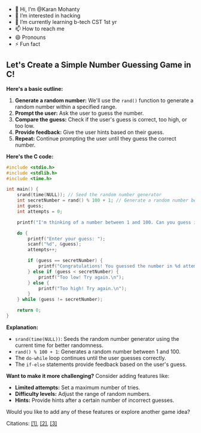 - 👋 Hi, I’m @Karan Mohanty
- 👀 I’m interested in hacking 
- 🌱 I’m currently learning b-tech CST 1st yr
- 📫 How to reach me
- 😄 Pronouns
- ⚡ Fun fact

## Let's Create a Simple Number Guessing Game in C!

**Here's a basic outline:**

1. **Generate a random number:** We'll use the `rand()` function to generate a random number within a specified range.
2. **Prompt the user:** Ask the user to guess the number.
3. **Compare the guess:** Check if the user's guess is correct, too high, or too low.
4. **Provide feedback:** Give the user hints based on their guess.
5. **Repeat:** Continue prompting the user until they guess the correct number.

**Here's the C code:**

```c
#include <stdio.h>
#include <stdlib.h>
#include <time.h>

int main() {
    srand(time(NULL)); // Seed the random number generator
    int secretNumber = rand() % 100 + 1; // Generate a random number between 1 and 100
    int guess;
    int attempts = 0;

    printf("I'm thinking of a number between 1 and 100. Can you guess it?\n");

    do {
        printf("Enter your guess: ");
        scanf("%d", &guess);
        attempts++;

        if (guess == secretNumber) {
            printf("Congratulations! You guessed the number in %d attempts.\n", attempts);
        } else if (guess < secretNumber) {
            printf("Too low! Try again.\n");
        } else {
            printf("Too high! Try again.\n");
        }
    } while (guess != secretNumber);

    return 0;
}
```

**Explanation:**

- `srand(time(NULL))`: Seeds the random number generator using the current time for better randomness.
- `rand() % 100 + 1`: Generates a random number between 1 and 100.
- The `do-while` loop continues until the user guesses correctly.
- The `if-else` statements provide feedback based on the user's guess.

**Want to make it more challenging?** Consider adding features like:
- **Limited attempts:** Set a maximum number of tries.
- **Difficulty levels:** Adjust the range of random numbers.
- **Hints:** Provide hints after a certain number of incorrect guesses.

Would you like to add any of these features or explore another game idea?

Citations: [[1]](https://github.com/ThakurPrad33p/guessTheNumber), [[2]](https://github.com/NagarajuNarishetti/Menu-Driven-Application-for-Games), [[3]](https://github.com/Kensukeken-Lounge/Cpp-ProgrammingResources)
